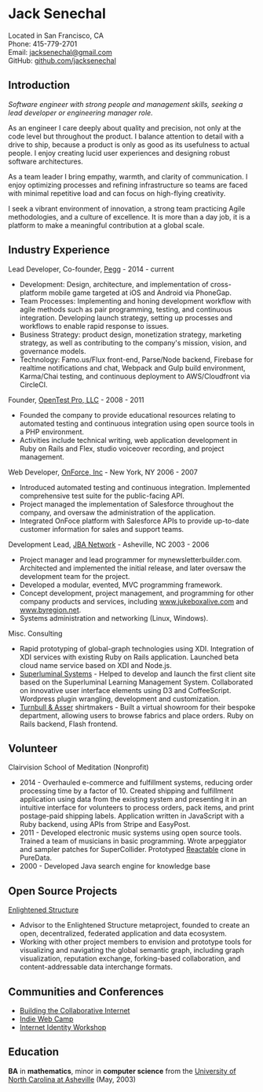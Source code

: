 Jack Senechal
=============

Located in San Francisco, CA  
Phone: 415-779-2701  
Email: <jacksenechal@gmail.com>  
GitHub: [github.com/jacksenechal][]

Introduction
------------

*Software engineer with strong people and management skills, seeking a lead developer or
engineering manager role.*

As an engineer I care deeply about quality and precision, not only at the code level but throughout
the product. I balance attention to detail with a drive to ship, because a product is only as good
as its usefulness to actual people. I enjoy creating lucid user experiences and designing robust
software architectures.

As a team leader I bring empathy, warmth, and clarity of communication. I enjoy optimizing processes
and refining infrastructure so teams are faced with minimal repetitive load and can focus on
high-flying creativity.

I seek a vibrant environment of innovation, a strong team practicing Agile methodologies, and a
culture of excellence. It is more than a day job, it is a platform to make a meaningful contribution
at a global scale.

Industry Experience
-------------------

Lead Developer, Co-founder, [Pegg][] - 2014 - current

-   Development: Design, architecture, and implementation of cross-platform mobile game targeted at
    iOS and Android via PhoneGap.
-   Team Processes: Implementing and honing development workflow with agile methods such as pair
    programming, testing, and continuous integration. Developing launch strategy, setting up
    processes and workflows to enable rapid response to issues.
-   Business Strategy: product design, monetization strategy, marketing strategy, as well as
    contributing to the company's mission, vision, and governance models.
-   Technology: Famo.us/Flux front-end, Parse/Node backend, Firebase for realtime notifications and
    chat, Webpack and Gulp build environment, Karma/Chai testing, and continuous deployment to
    AWS/Cloudfront via CircleCI.

Founder, [OpenTest Pro, LLC][] - 2008 - 2011

-   Founded the company to provide educational resources relating to automated testing and
    continuous integration using open source tools in a PHP environment.
-   Activities include technical writing, web application development in Ruby on Rails and Flex,
    studio voiceover recording, and project management.

Web Developer, [OnForce, Inc][] - New York, NY 2006 - 2007

-   Introduced automated testing and continuous integration. Implemented comprehensive test suite
    for the public-facing API.
-   Project managed the implementation of Salesforce throughout the company, and oversaw the
    administration of the application.
-   Integrated OnFoce platform with Salesforce APIs to provide up-to-date customer information for
    sales and support teams.

Development Lead, [JBA Network][] - Asheville, NC 2003 - 2006

-   Project manager and lead programmer for mynewsletterbuilder.com. Architected and implemented the
    initial release, and later oversaw the development team for the project.
-   Developed a modular, evented, MVC programming framework.
-   Concept development, project management, and programming for other company products and
    services, including www.jukeboxalive.com and www.byregion.net.
-   Systems administration and networking (Linux, Windows).

Misc. Consulting

-   Rapid prototyping of global-graph technologies using XDI. Integration of XDI services with
    existing Ruby on Rails application. Launched beta cloud name service based on XDI and Node.js.
-   [Superluminal Systems][] - Helped to develop and launch the first client site based on the
    Superluminal Learning Management System. Collaborated on innovative user interface elements
    using D3 and CoffeeScript. Wordpress plugin wrangling, development and customization.
-   [Turnbull & Asser][] shirtmakers - Built a virtual showroom for their bespoke department,
    allowing users to browse fabrics and place orders. Ruby on Rails backend, Flash frontend.


Volunteer
---------

Clairvision School of Meditation (Nonprofit)

-   2014 - Overhauled e-commerce and fulfillment systems, reducing order processing time by a factor
    of 10. Created shipping and fulfillment application using data from the existing system and
    presenting it in an intuitive interface for volunteers to process orders, pack items, and print
    postage-paid shipping labels. Application written in JavaScript with a Ruby backend, using APIs
    from Stripe and EasyPost.
-   2011 - Developed electronic music systems using open source tools. Trained a team of musicians
    in basic programming. Wrote arpeggiator and sampler patches for SuperCollider. Prototyped
    [Reactable][] clone in PureData.
-   2000 - Developed Java search engine for knowledge base

Open Source Projects
--------------------

[Enlightened Structure][]

-   Advisor to the Enlightened Structure metaproject, founded to create an open, decentralized,
    federated application and data ecosystem.
-   Working with other project members to envision and prototype tools for visualizing and
    navigating the global semantic graph, including graph visualization,
    reputation exchange, forking-based collaboration, and content-addressable data interchange
    formats.

Communities and Conferences
---------------------------

-   [Building the Collaborative Internet][]
-   [Indie Web Camp][]
-   [Internet Identity Workshop][]

Education
---------

**BA** in **mathematics**, minor in **computer science** from the [University of North Carolina at Asheville][]
(May, 2003)

[Building the Collaborative Internet]: http://collaborativeinter.net/
[emergence]: http://en.wikipedia.org/wiki/Emergence
[Enlightened Structure]: http://enlightenedstructure.org
[github.com/jacksenechal]: https://github.com/jacksenechal
[Idance.net]: http://idance.net
[Indie Web Camp]: http://indiewebcamp.com/
[Internet Identity Workshop]: http://www.internetidentityworkshop.com/
[jacksenechal.com/resume]: http://jacksenechal.com/resume
[JBA Network]: http://jbanetwork.com
[OnForce, Inc]: http://onforce.com
[OpenTest Pro, LLC]: http://opentestpro.com
[Pegg]: http://www.pegg.us/
[Reactable]: http://reactable.com/
[Skype Links Chrome Extension]: https://chrome.google.com/webstore/detail/skype-links/epbmllnadbdnppblcebkkmapkinkdchd
[Superluminal Systems]: http://superluminal.is/
[Turnbull & Asser]: http://turnbullandasser.com
[University of North Carolina at Asheville]: http://unca.edu
